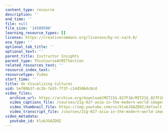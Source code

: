 ```yaml
---
content_type: resource
description: ''
end_time: ''
file: null
file_size: '14589598'
learning_resource_types: []
license: https://creativecommons.org/licenses/by-nc-sa/4.0/
ocw_type: ''
optional_tab_title: ''
optional_text: ''
parent_title: Instructor Insights
parent_type: ThisCourseAtMITSection
related_resources_text: ''
resource_index_text: ''
resourcetype: Video
start_time: ''
title: On Visualizing Cultures
uid: 5ef00b3f-dc36-7e55-7f3f-c14d506dc0cd
video_files:
  archive_url: https://archive.org/download/MIT21G.027F16/MIT21G_027F16_educator_03_300k.mp4
  video_captions_file: /courses/21g-027-asia-in-the-modern-world-images-representations-fall-2016/07ddc695d1dc50798d4bbe872d0ddeb6_1801226.vtt
  video_thumbnail_file: https://img.youtube.com/vi/klubJGAZDOI/default.jpg
  video_transcript_file: /courses/21g-027-asia-in-the-modern-world-images-representations-fall-2016/2c449fb78145c6ea771118a7b2e15dac_1801226.pdf
video_metadata:
  youtube_id: klubJGAZDOI
---
```

